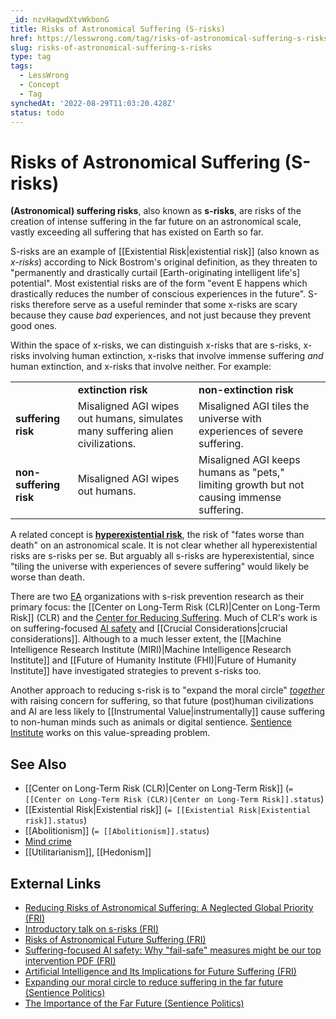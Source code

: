 ```yaml
---
_id: nzvHaqwdXtvWkbonG
title: Risks of Astronomical Suffering (S-risks)
href: https://lesswrong.com/tag/risks-of-astronomical-suffering-s-risks
slug: risks-of-astronomical-suffering-s-risks
type: tag
tags:
  - LessWrong
  - Concept
  - Tag
synchedAt: '2022-08-29T11:03:20.428Z'
status: todo
---
```


# Risks of Astronomical Suffering (S-risks)

**(Astronomical) suffering risks**, also known as **s-risks**, are risks of the creation of intense suffering in the far future on an astronomical scale, vastly exceeding all suffering that has existed on Earth so far.

S-risks are an example of [[Existential Risk|existential risk]] (also known as *x-risks*) according to Nick Bostrom's original definition, as they threaten to "permanently and drastically curtail \[Earth-originating intelligent life's\] potential". Most existential risks are of the form "event E happens which drastically reduces the number of conscious experiences in the future". S-risks therefore serve as a useful reminder that some x-risks are scary because they cause *bad* experiences, and not just because they prevent good ones.

Within the space of x-risks, we can distinguish x-risks that are s-risks, x-risks involving human extinction, x-risks that involve immense suffering *and* human extinction, and x-risks that involve neither. For example:

<table><tbody><tr><td>&nbsp;</td><td><strong>extinction risk</strong></td><td><strong>non-extinction risk</strong></td></tr><tr><td><strong>suffering risk</strong></td><td>Misaligned AGI wipes out humans, simulates many suffering alien civilizations.</td><td>Misaligned AGI tiles the universe with experiences of severe suffering.</td></tr><tr><td><strong>non-suffering risk</strong></td><td>Misaligned AGI wipes out humans.</td><td>Misaligned AGI keeps humans as "pets," limiting growth but not causing immense suffering.</td></tr></tbody></table>

A related concept is [**hyperexistential risk**](https://arbital.com/p/hyperexistential_separation/), the risk of "fates worse than death" on an astronomical scale. It is not clear whether all hyperexistential risks are s-risks per se. But arguably all s-risks are hyperexistential, since "tiling the universe with experiences of severe suffering" would likely be worse than death.

There are two [EA](https://wiki.lesswrong.com/wiki/EA) organizations with s-risk prevention research as their primary focus: the [[Center on Long-Term Risk (CLR)|Center on Long-Term Risk]] (CLR) and the [Center for Reducing Suffering](https://centerforreducingsuffering.org/). Much of CLR's work is on suffering-focused [AI safety](https://wiki.lesswrong.com/wiki/AI_safety) and [[Crucial Considerations|crucial considerations]]. Although to a much lesser extent, the [[Machine Intelligence Research Institute (MIRI)|Machine Intelligence Research Institute]] and [[Future of Humanity Institute (FHI)|Future of Humanity Institute]] have investigated strategies to prevent s-risks too. 

Another approach to reducing s-risk is to "expand the moral circle" [*together*](https://magnusvinding.com/2018/09/04/moral-circle-expansion-might-increase-future-suffering/) with raising concern for suffering, so that future (post)human civilizations and AI are less likely to [[Instrumental Value|instrumentally]] cause suffering to non-human minds such as animals or digital sentience. [Sentience Institute](http://www.sentienceinstitute.org/) works on this value-spreading problem.

## See Also

- [[Center on Long-Term Risk (CLR)|Center on Long-Term Risk]] (`= [[Center on Long-Term Risk (CLR)|Center on Long-Term Risk]].status`)
- [[Existential Risk|Existential risk]] (`= [[Existential Risk|Existential risk]].status`)
- [[Abolitionism]] (`= [[Abolitionism]].status`)
- [Mind crime](https://wiki.lesswrong.com/wiki/Mind_crime)
- [[Utilitarianism]], [[Hedonism]]

## External Links

- [Reducing Risks of Astronomical Suffering: A Neglected Global Priority (FRI)](https://foundational-research.org/reducing-risks-of-astronomical-suffering-a-neglected-global-priority/)
- [Introductory talk on s-risks (FRI)](https://foundational-research.org/s-risks-talk-eag-boston-2017/)
- [Risks of Astronomical Future Suffering (FRI)](https://foundational-research.org/risks-of-astronomical-future-suffering/)
- [Suffering-focused AI safety: Why "fail-safe" measures might be our top intervention PDF (FRI)](https://foundational-research.org/files/suffering-focused-ai-safety.pdf)
- [Artificial Intelligence and Its Implications for Future Suffering (FRI)](https://foundational-research.org/artificial-intelligence-and-its-implications-for-future-suffering)
- [Expanding our moral circle to reduce suffering in the far future (Sentience Politics)](https://sentience-politics.org/expanding-moral-circle-reduce-suffering-far-future/)
- [The Importance of the Far Future (Sentience Politics)](https://sentience-politics.org/philosophy/the-importance-of-the-future/)
